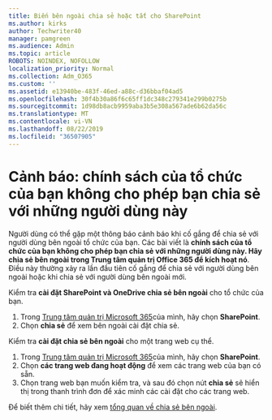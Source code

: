 ```yaml
---
title: Biến bên ngoài chia sẻ hoặc tắt cho SharePoint
ms.author: kirks
author: Techwriter40
manager: pamgreen
ms.audience: Admin
ms.topic: article
ROBOTS: NOINDEX, NOFOLLOW
localization_priority: Normal
ms.collection: Adm_O365
ms.custom: ''
ms.assetid: e13940be-483f-46ed-a88c-d36bbaf04ad5
ms.openlocfilehash: 30f4b30a86f6c65ff1dc348c279341e299b0275b
ms.sourcegitcommit: 1d98db8acb9959aba3b5e308a567ade6b62da56c
ms.translationtype: MT
ms.contentlocale: vi-VN
ms.lasthandoff: 08/22/2019
ms.locfileid: "36507905"
---
```

# <a name="warning-message-your-organizations-policies-dont-allow-you-to-share-with-these-users"></a>Cảnh báo: chính sách của tổ chức của bạn không cho phép bạn chia sẻ với những người dùng này

Người dùng có thể gặp một thông báo cảnh báo khi cố gắng để chia sẻ với người dùng bên ngoài tổ chức của bạn. Các bài viết là **chính sách của tổ chức của bạn không cho phép bạn chia sẻ với những người dùng này. Hãy chia sẻ bên ngoài trong Trung tâm quản trị Office 365 để kích hoạt nó**. Điều này thường xảy ra lần đầu tiên cố gắng để chia sẻ với người dùng bên ngoài hoặc khi chia sẻ với người dùng bên ngoài mới.

Kiểm tra **cài đặt SharePoint và OneDrive chia sẻ bên ngoài** cho tổ chức của bạn.

1. Trong [Trung tâm quản trị Microsoft 365](https://admin.microsoft.com/AdminPortal/Home#/homepage">https://admin.microsoft.com/)của mình, hãy chọn **SharePoint**.
3. Chọn **chia sẻ** để xem bên ngoài cài đặt chia sẻ.

Kiểm tra **cài đặt chia sẻ bên ngoài** cho một trang web cụ thể.

1. Trong [Trung tâm quản trị Microsoft 365](https://admin.microsoft.com/AdminPortal/Home#/homepage">https://admin.microsoft.com/)của mình, hãy chọn **SharePoint**.
2. Chọn **các trang web đang hoạt động** để xem các trang web của bạn có sẵn.
3. Chọn trang web bạn muốn kiểm tra, và sau đó chọn nút **chia sẻ** sẽ hiển thị trong thanh trình đơn để xác minh các cài đặt cho các trang web.

Để biết thêm chi tiết, hãy xem [tổng quan về chia sẻ bên ngoài](https://docs.microsoft.com/sharepoint/external-sharing-overview).